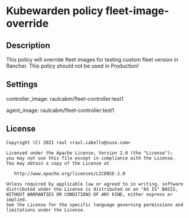 # Kubewarden policy fleet-image-override

## Description

This policy will override fleet images for testing custom fleet version in Rancher. This policy should not be used in Production!

## Settings

controller_image: raulcabm/fleet-controller:test1

agent_image: raulcabm/fleet-controller:test1

## License

```
Copyright (C) 2021 raul <raul.cabello@suse.com>

Licensed under the Apache License, Version 2.0 (the "License");
you may not use this file except in compliance with the License.
You may obtain a copy of the License at

   http://www.apache.org/licenses/LICENSE-2.0

Unless required by applicable law or agreed to in writing, software
distributed under the License is distributed on an "AS IS" BASIS,
WITHOUT WARRANTIES OR CONDITIONS OF ANY KIND, either express or implied.
See the License for the specific language governing permissions and
limitations under the License.
```
